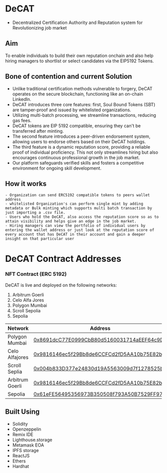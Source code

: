 # DeCAT
  - Decentralized Certification Authority and Reputation system for Revolutionizing job market

## Aim

To enable individuals to build their own reputation onchain and also help hiring managers to shortlist or select candidates via the EIP5192 Tokens.

## Bone of contention and current Solution

  - Unlike traditional certification methods vulnerable to forgery, 
DeCAT operates on the secure blockchain, functioning like an on-chain LinkedIn. 
  - DeCAT introduces three core features: first, Soul Bound Tokens (SBT) are tamper-proof and issued by whitelisted organizations. 
  - Utilizing multi-batch processing, we streamline transactions, reducing gas fees. 
  - DeCAT tokens are EIP 5192 compatible, ensuring they can't be transferred after minting. 
  - The second feature introduces a peer-driven endorsement system, allowing users to endorse others based on their DeCAT holdings. 
  - The third feature is a dynamic reputation score, providing a reliable proof of individual proficiency. This not only streamlines hiring but also encourages continuous professional growth in the job market.
  - Our platform safeguards verified skills and fosters a competitive environment for ongoing skill development.

## How it works
    - Organization can send ERC5192 compatible tokens to peers wallet address
    - whitelisted Organization's can perform single mint by adding metadata or Bulk minting which supports multi batch transaction by just importing a .csv file.
    - Users who hold the DeCAT, also access the reputation score so as to attain visibility and helps give an edge in the job market.
    - Hiring managers can view the portfolio of individual users by entering the wallet address or just look at the reputation score of every account that has DeCAT in their account and gain a deeper insight on that particular user

# DeCAT Contract Addresses

### NFT Contract (ERC 5192)

DeCAT is live and deployed on the following networks:

1. Arbitrum Goerli
2. Celo Alfa Jores
3. Polygon Mumbai
4. Scroll Sepolia
5. Sepolia

| Network | Address |
| --- | --- |
| Polygon Mumbai | [0x8691dcC77E0999CbB80d5160031714aEEF64c9D2](https://mumbai.polygonscan.com/address/0x8691dcC77E0999CbB80d5160031714aEEF64c9D2) |
| Celo Alfajores | [0x9816146ec5f29Bb8de6CCFCd2fD5AA10b75E82bA](https://alfajores.celoscan.io/address/0x9816146ec5f29Bb8de6CCFCd2fD5AA10b75E82bA) |
| Scroll Seplia | [0x004b833D377e24830d19A5563009d7f1278525b3](https://sepolia.scrollscan.dev/address/0x004b833D377e24830d19A5563009d7f1278525b3) |
| Arbitrum Goerli | [0x9816146ec5f29Bb8de6CCFCd2fD5AA10b75E82bA](https://https://goerli.arbiscan.io//address/0x9816146ec5f29Bb8de6CCFCd2fD5AA10b75E82bA) |
| Sepolia | [0x61eFE56495356973B350508f793A50B7529FF978](https://https://goerli.arbiscan.io//address/0x61eFE56495356973B350508f793A50B7529FF978) |

## Built Using  
  - Solidity
  - Openzeppelin
  - Remix IDE
  - Lighthouse.storage
  - Metamask EOA
  - IPFS storage
  - ReactJS
  - Ethers
  - Hardhat
